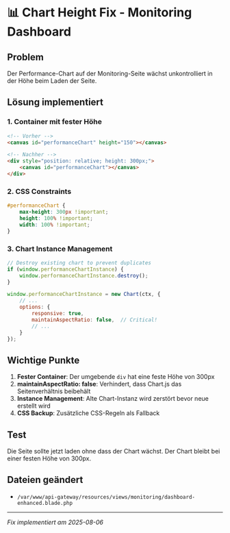 # 📊 Chart Height Fix - Monitoring Dashboard

## Problem
Der Performance-Chart auf der Monitoring-Seite wächst unkontrolliert in der Höhe beim Laden der Seite.

## Lösung implementiert

### 1. **Container mit fester Höhe**
```html
<!-- Vorher -->
<canvas id="performanceChart" height="150"></canvas>

<!-- Nachher -->
<div style="position: relative; height: 300px;">
    <canvas id="performanceChart"></canvas>
</div>
```

### 2. **CSS Constraints**
```css
#performanceChart {
    max-height: 300px !important;
    height: 100% !important;
    width: 100% !important;
}
```

### 3. **Chart Instance Management**
```javascript
// Destroy existing chart to prevent duplicates
if (window.performanceChartInstance) {
    window.performanceChartInstance.destroy();
}

window.performanceChartInstance = new Chart(ctx, {
    // ...
    options: {
        responsive: true,
        maintainAspectRatio: false,  // Critical!
        // ...
    }
});
```

## Wichtige Punkte

1. **Fester Container**: Der umgebende `div` hat eine feste Höhe von 300px
2. **maintainAspectRatio: false**: Verhindert, dass Chart.js das Seitenverhältnis beibehält
3. **Instance Management**: Alte Chart-Instanz wird zerstört bevor neue erstellt wird
4. **CSS Backup**: Zusätzliche CSS-Regeln als Fallback

## Test
Die Seite sollte jetzt laden ohne dass der Chart wächst. Der Chart bleibt bei einer festen Höhe von 300px.

## Dateien geändert
- `/var/www/api-gateway/resources/views/monitoring/dashboard-enhanced.blade.php`

---
*Fix implementiert am 2025-08-06*